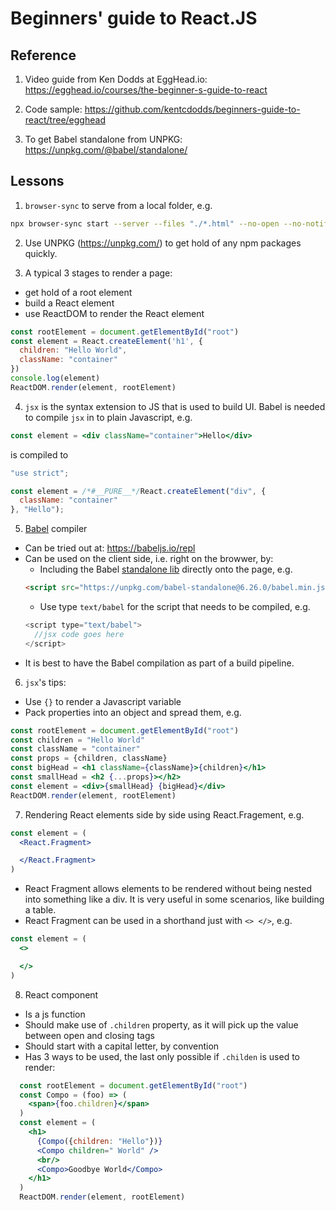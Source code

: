 Beginners' guide to React.JS
===

## Reference

1. Video guide from Ken Dodds at EggHead.io: https://egghead.io/courses/the-beginner-s-guide-to-react

2. Code sample: https://github.com/kentcdodds/beginners-guide-to-react/tree/egghead

3. To get Babel standalone from UNPKG: https://unpkg.com/@babel/standalone/

## Lessons

1. `browser-sync` to serve from a local folder, e.g.
```bash
npx browser-sync start --server --files "./*.html" --no-open --no-notify --directory
```

2. Use UNPKG (https://unpkg.com/) to get hold of any npm packages quickly.

3. A typical 3 stages to render a page:
+ get hold of a root element
+ build a React element
+ use ReactDOM to render the React element
```javascript
const rootElement = document.getElementById("root")
const element = React.createElement('h1', {
  children: "Hello World",
  className: "container"
})
console.log(element)
ReactDOM.render(element, rootElement)
```

4. `jsx` is the syntax extension to JS that is used to build UI. Babel is needed to compile `jsx` in to plain Javascript, e.g.
```jsx
const element = <div className="container">Hello</div>
```
is compiled to
```javascript
"use strict";

const element = /*#__PURE__*/React.createElement("div", {
  className: "container"
}, "Hello");
```

5. [Babel](https://babeljs.io) compiler
+ Can be tried out at: https://babeljs.io/repl
+ Can be used on the client side, i.e. right on the browwer, by:
    + Including the Babel [standalone lib](https://www.npmjs.com/package/@babel/standalone) directly onto the page, e.g.
    ```html
    <script src="https://unpkg.com/babel-standalone@6.26.0/babel.min.js"></script>
    ```
    + Use type `text/babel` for the script that needs to be compiled, e.g.
    ```javascript
    <script type="text/babel">
      //jsx code goes here
    </script>
    ```
+ It is best to have the Babel compilation as part of a build pipeline.

6. `jsx`'s tips:
  + Use `{}` to render a Javascript variable
  + Pack properties into an object and spread them, e.g.
  ```jsx
  const rootElement = document.getElementById("root")
  const children = "Hello World"
  const className = "container"
  const props = {children, className}
  const bigHead = <h1 className={className}>{children}</h1>
  const smallHead = <h2 {...props}></h2>
  const element = <div>{smallHead} {bigHead}</div>
  ReactDOM.render(element, rootElement)
  ```

7. Rendering React elements side by side using React.Fragement, e.g.
  ```jsx
  const element = (
    <React.Fragment>

    </React.Fragment>
  )
  ```
  + React Fragment allows elements to be rendered without being nested into something like a div. It is very useful in some scenarios, like building a table.
  + React Fragment can be used in a shorthand just with `<> </>`, e.g.
  ```jsx
  const element = (
    <>

    </>
  )
  ```

8. React component
  + Is a js function
  + Should make use of `.children` property, as it will pick up the value between open and closing tags
  + Should start with a capital letter, by convention
  + Has 3 ways to be used, the last only possible if `.childen` is used to render:
  ```jsx
    const rootElement = document.getElementById("root")
    const Compo = (foo) => (
      <span>{foo.children}</span>
    )
    const element = (
      <h1>
        {Compo({children: "Hello"})}
        <Compo children=" World" />
        <br/>
        <Compo>Goodbye World</Compo>
      </h1>
    )
    ReactDOM.render(element, rootElement)
  ```
  
  

